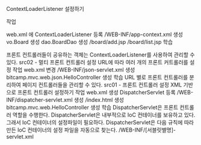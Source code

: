ContextLoaderListener 설정하기

작업

web.xml 에 ContextLoaderListener 등록
/WEB-INF/app-context.xml 생성
vo.Board 생성
dao.BoardDao 생성
/board/add.jsp
/board/list.jsp
학습

프론트 컨트롤러들이 공유하는 객체는 ContextLoaderListener를 사용하여 관리할 수 있다.
src02 - 멀티 프론트 컨트롤러 설정
URL에 따라 여러 개의 프론트 커트롤러를 설정
작업
web.xml 변경
/WEB-INF/json-servlet.xml 생성
bitcamp.mvc.web.json.HelloController 생성
학습
URL 별로 프론트 컨트롤러를 분리하여 페이지 컨트롤러들을 관리할 수 있다.
src01 - 프론트 컨트롤러 설정
XML 기반으로 프론트 컨트롤러 설정하기
작업
web.xml 생성
DispatcherServlet 등록
/WEB-INF/dispatcher-servlet.xml 생성
/index.html 생성
bitcamp.mvc.web.HelloController 생성
학습
DispatcherServlet은 프론트 컨트롤러 역할을 수행한다.
DispatcherServlet은 내부적으로 IoC 컨테이너를 보유하고 있다. 그래서 IoC 컨테이너의 설정파일이 필요하다.
DispatcherServlet은 다음 규칙에 따라 만든 IoC 컨테이너의 설정 파일을 자동으로 찾는다. /WEB-INF/[서블릿별명]-servlet.xml